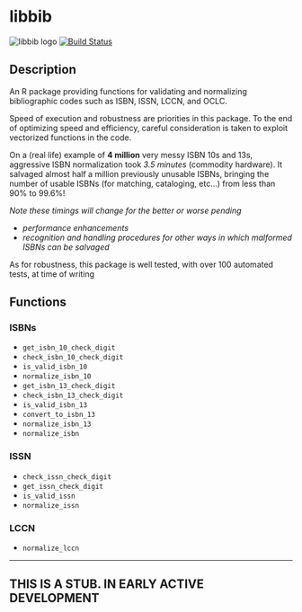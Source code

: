 libbib
===

![libbib logo](http://statethatiamin.onlythisrose.com/libbibsmall.png)
[![Build Status](http://travis-ci.org/NYPL/libbib.svg?branch=master)](https://travis-ci.org/NYPL/libbib)

## Description
An R package providing functions for validating and normalizing
bibliographic codes such as ISBN, ISSN, LCCN, and OCLC.

Speed of execution and robustness are priorities in this package.
To the end of optimizing speed and efficiency, careful consideration
is taken to exploit vectorized functions in the code.

On a (real life) example of **4 million** very messy ISBN 10s and 13s,
aggressive ISBN normalization took _3.5 minutes_ (commodity hardware).
It salvaged almost half a million previously unusable ISBNs, bringing
the number of usable ISBNs (for matching, cataloging, etc...) from
less than 90% to 99.6%!

_Note these timings will change for the better or worse pending_
  - _performance enhancements_
  - _recognition and handling procedures for other ways in which
   malformed ISBNs can be salvaged_


As for robustness, this package is well tested, with over 100
automated tests, at time of writing

## Functions
### ISBNs
- `get_isbn_10_check_digit`
- `check_isbn_10_check_digit`
- `is_valid_isbn_10`
- `normalize_isbn_10`
- `get_isbn_13_check_digit`
- `check_isbn_13_check_digit`
- `is_valid_isbn_13`
- `convert_to_isbn_13`
- `normalize_isbn_13`
- `normalize_isbn`
### ISSN
- `check_issn_check_digit`
- `get_issn_check_digit`
- `is_valid_issn`
- `normalize_issn`
### LCCN
- `normalize_lccn`

---

## THIS IS A STUB. IN EARLY ACTIVE DEVELOPMENT
